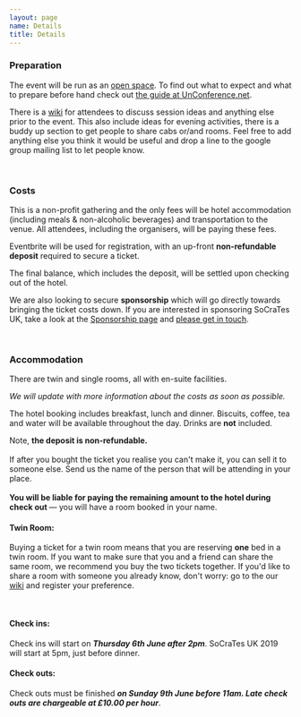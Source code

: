 ```yaml
---
layout: page
name: Details
title: Details
---
```


### Preparation

The event will be run as an [open space][Open-space technology]. To find out what to expect and what to prepare before hand check out [the guide at UnConference.net][How to prepare to attend an unconference].

There is a <a href="https://github.com/lscc/socrates-uk/wiki">wiki</a> for attendees to discuss session ideas and anything else prior to the event. This also include ideas for evening activities, there is a buddy up section to get people to share cabs or/and rooms. Feel free to add anything else you think it would be useful and drop a line to the google group mailing list to let people know.

[Open-space technology]: http://en.wikipedia.org/wiki/Open-space_technology
[How to prepare to attend an unconference]: http://www.unconference.net/unconferencing-how-to-prepare-to-attend-an-unconference/

<br>

### Costs

This is a non-profit gathering and the only fees will be hotel accommodation (including meals & non-alcoholic beverages) and transportation to the venue. All attendees, including the organisers, will be paying these fees.

Eventbrite will be used for registration, with an up-front **non-refundable deposit** required to secure a ticket.

The final balance, which includes the deposit, will be settled upon checking out of the hotel.

We are also looking to secure **sponsorship** which will go directly towards bringing the ticket costs down. If you are interested in sponsoring SoCraTes UK, take a look at the [Sponsorship page][Sponsorship] and [please get in touch][socratesuk-info@googlegroups.com].

[Sponsorship]: sponsorship.html
[socratesuk-info@googlegroups.com]: mailto:socratesuk-info@googlegroups.com

<br>

### Accommodation

There are twin and single rooms, all with en-suite facilities.

<em>We will update with more information about the costs as soon as possible.</em>

The hotel booking includes breakfast, lunch and dinner. Biscuits, coffee, tea and water will be available throughout the day. Drinks are **not** included.

<div class="well accomodation-warning">
	<p><span class="glyphicon glyphicon-exclamation-sign" aria-hidden="true"></span> Note, <strong>the deposit is non-refundable.</strong> <br /><br />If after you bought the ticket you realise you can't make it, you can sell it to someone else. Send us the name of the person that will be attending in your place.<br /><br /> <strong>You will be liable for paying the remaining amount to the hotel during check out </strong>— you will have a room booked in your name.</p>
</div>


#### Twin Room:
Buying a ticket for a twin room means that you are reserving **one** bed in a twin room. If you want to make sure that you and a friend can share the same room, we recommend you buy the two tickets together. If you'd like to share a room with someone you already know, don't worry: go to the our <a href='https://github.com/lscc/socrates-uk/wiki'>wiki</a> and register your preference.

<br>

#### Check ins:
Check ins will start on ***Thursday 6th June after 2pm***. SoCraTes UK 2019 will start at 5pm, just before dinner.
<br>

#### Check outs:
Check outs must be finished ***on Sunday 9th June before 11am. Late check outs are chargeable at £10.00 per hour***.

<br>

